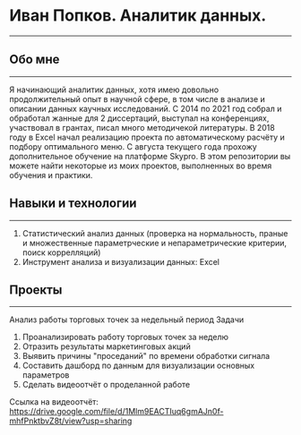 # Иван Попков. Аналитик данных.

***

## Обо мне

***

Я начинающий аналитик данных, хотя имею довольно продолжительный опыт в научной сфере, в том числе в анализе и описании данных каучных исследований. С 2014 по 2021 год собрал и обработал жанные для 2 диссертаций, выступал на конференциях, участвовал в грантах, писал много методичекой литературы. В 2018 году в Excel начал реализацию проекта по автоматическому расчёту и подбору оптимального меню. С августа текущего года прохожу дополнительное обучение на платформе Skypro.  В этом репозитории вы можете найти некоторые из моих проектов, выполненных во время обучения и практики.

## Навыки и технологии
***
1. Статистический анализ данных (проверка на нормальность, праные и множественные параметрческие и непараметрические критерии, поиск коррелляций)
2. Инструмент анализа и визуализации данных: Excel


## Проекты
***
Анализ работы торговых точек за недельный период
Задачи
1. Проанализировать работу торговых точек за неделю
2. Отразить результаты маркетинговых акций
3. Выявить причины "проседаний" по времени обработки сигнала
4. Составить дашборд по данным для визуализации основных параметров
5. Сделать видеоотчёт о проделанной работе

Ссылка на видеоотчёт: https://drive.google.com/file/d/1Mlm9EACTIuq6gmAJn0f-mhfPnktbvZ8t/view?usp=sharing

